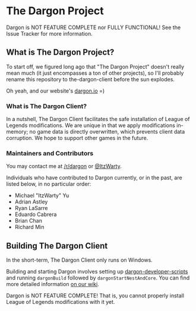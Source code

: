 # The Dargon Project

Dargon is NOT FEATURE COMPLETE nor FULLY FUNCTIONAL! See the Issue Tracker for more information.

## What is The Dargon Project?
To start off, we figured long ago that "The Dargon Project" doesn't really mean much (it just encompasses a ton of other projects), so I'll probably rename this repository to the-dargon-client before the sun explodes.

Oh yeah, and our website's [dargon.io](http://www.dargon.io) =)

### What is The Dargon Client?
In a nutshell, The Dargon Client facilitates the safe installation of League of Legends modifications. We are unique in that we apply modifications in-memory; no game data is directly overwritten, which prevents client data corruption. We hope to support other games in the future.

### Maintainers and Contributors
You may contact me at [/r/dargon](//reddit.com/r/dargon) or [@ItzWarty](//twitter.com/ItzWarty).

Individuals who have contributed to Dargon currently, or in the past, are listed below, in no particular order:

* Michael "ItzWarty" Yu
* Adrian Astley
* Ryan LaSarre
* Eduardo Cabrera
* Brian Chan
* Richard Min

## Building The Dargon Client
In the short-term, The Dargon Client only runs on Windows.

Building and starting Dargon involves setting up [dargon-developer-scripts](//github.com/the-dargon-project/dargon-developer-scripts) and running `dargonBuild` followed by `dargonStartNestAndCore`. You can find more detailed information [on our wiki](http://wiki.dargon.io/Developer_Setup).

Dargon is NOT FEATURE COMPLETE! That is, you cannot properly install League of Legends modifications with it yet. 
